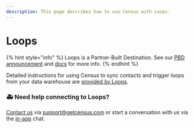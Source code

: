 ```yaml
---
description: This page describes how to use Census with Loops.
---
```


# Loops

{% hint style="info" %}
Loops is a Partner-Built Destination. See our [PBD announcement](https://www.getcensus.com/blog/announcing-partner-built-destinations) and [docs](https://developers.getcensus.com/custom-destinations/partner-destinations) for more info.
{% endhint %}

Detailed instructions for using Census to sync contacts and trigger loops from your data warehouse are [provided by Loops](https://loops.so/docs/integrations/census).

### 🚑 Need help connecting to Loops?

[Contact us](mailto:support@getcensus.com) via support@getcensus.com or start a conversation with us via the [in-app](https://app.getcensus.com) chat.
